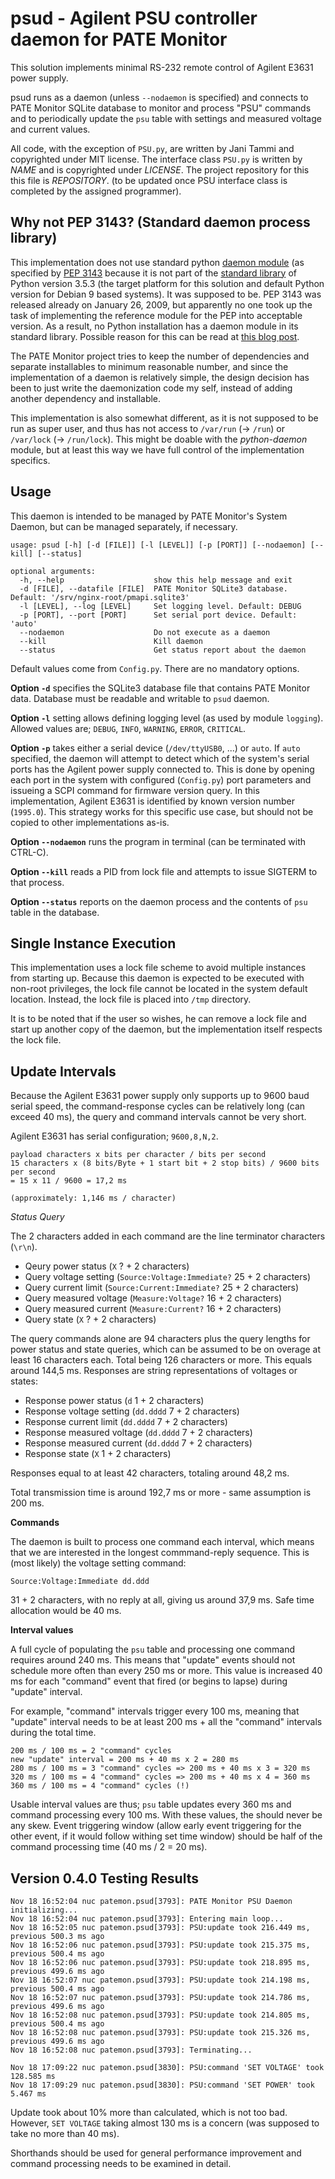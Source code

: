 # psud - Agilent PSU controller daemon for PATE Monitor

This solution implements minimal RS-232 remote control of Agilent E3631 power supply.

psud runs as a daemon (unless `--nodaemon` is specified) and connects to PATE Monitor SQLite database to monitor and process "PSU" commands and to periodically update the `psu` table with settings and measured voltage and current values.

All code, with the exception of `PSU.py`, are written by Jani Tammi and copyrighted under MIT license. The interface class `PSU.py` is written by *NAME* and is copyrighted under *LICENSE*. The project repository for this this file is *REPOSITORY*. (to be updated once PSU interface class is completed by the assigned programmer).

## Why not PEP 3143? (Standard daemon process library)

This implementation does not use standard python [daemon module](https://pypi.org/project/python-daemon/) (as specified by [PEP 3143](https://www.python.org/dev/peps/pep-3143/) because it is not part of the [standard library](https://docs.python.org/3/library/) of Python version 3.5.3 (the target platform for this solution and default Python version for Debian 9 based systems). It was supposed to be. PEP 3143 was released already on January 26, 2009, but apparently no one took up the task of implementing the reference module for the PEP into acceptable version. As a result, no Python installation has a daemon module in its standard library. Possible reason for this can be read at [this blog post](https://dpbl.wordpress.com/2017/02/12/a-tutorial-on-python-daemon/).

The PATE Monitor project tries to keep the number of dependencies and separate installables to minimum reasonable number, and since the implementation of a daemon is relatively simple, the design decision has been to just write the daemonization code my self, instead of adding another dependency and installable.

This implementation is also somewhat different, as it is not supposed to be run as super user, and thus has not access to `/var/run` (-> `/run`) or `/var/lock` (-> `/run/lock`). This might be doable with the *python-daemon* module, but at least this way we have full control of the implementation specifics.

## Usage

This daemon is intended to be managed by PATE Monitor's System Daemon, but can be managed separately, if necessary.

    usage: psud [-h] [-d [FILE]] [-l [LEVEL]] [-p [PORT]] [--nodaemon] [--kill] [--status]

    optional arguments:
      -h, --help                    show this help message and exit
      -d [FILE], --datafile [FILE]  PATE Monitor SQLite3 database. Default: '/srv/nginx-root/pmapi.sqlite3'
      -l [LEVEL], --log [LEVEL]     Set logging level. Default: DEBUG
      -p [PORT], --port [PORT]      Set serial port device. Default: 'auto'
      --nodaemon                    Do not execute as a daemon
      --kill                        Kill daemon
      --status                      Get status report about the daemon

Default values come from `Config.py`. There are no mandatory options.

**Option `-d`** specifies the SQLite3 database file that contains PATE Monitor data. Database must be readable and writable to `psud` daemon.

**Option `-l`** setting allows defining logging level (as used by module `logging`). Allowed values are; `DEBUG`, `INFO`, `WARNING`, `ERROR`, `CRITICAL`.

**Option `-p`** takes either a serial device (`/dev/ttyUSB0`, ...) or `auto`. If `auto` specified, the daemon will attempt to detect which of the system's serial ports has the Agilent power supply connected to. This is done by opening each port in the system with configured (`Config.py`) port parameters and issueing a SCPI command for firmware version query. In this implementation, Agilent E3631 is identified by known version number (`1995.0`). This strategy works for this specific use case, but should not be copied to other implementations as-is.

**Option `--nodaemon`** runs the program in terminal (can be terminated with CTRL-C).

**Option `--kill`** reads a PID from lock file and attempts to issue SIGTERM to that process.

**Option `--status`** reports on the daemon process and the contents of `psu` table in the database.

## Single Instance Execution

This implementation uses a lock file scheme to avoid multiple instances from starting up. Because this daemon is expected to be executed with non-root privileges, the lock file cannot be located in the system default location. Instead, the lock file is placed into `/tmp` directory.

It is to be noted that if the user so wishes, he can remove a lock file and start up another copy of the daemon, but the implementation itself respects the lock file.

## Update Intervals

Because the Agilent E3631 power supply only supports up to 9600 baud serial speed, the command-response cycles can be relatively long (can exceed 40 ms), the query and command intervals cannot be very short.

Agilent E3631 has serial configuration; `9600,8,N,2`.

    payload characters x bits per character / bits per second
    15 characters x (8 bits/Byte + 1 start bit + 2 stop bits) / 9600 bits per second
    = 15 x 11 / 9600 = 17,2 ms

    (approximately: 1,146 ms / character)

*Status Query*

The 2 characters added in each command are the line terminator characters (`\r\n`).

 - Qeury power status (`X` ? + 2 characters)
 - Query voltage setting (`Source:Voltage:Immediate?` 25 + 2 characters)
 - Query current limit (`Source:Current:Immediate?` 25 + 2 characters)
 - Query measured voltage (`Measure:Voltage?` 16 + 2 characters)
 - Query measured current (`Measure:Current?` 16 + 2 characters)
 - Query state (`X` ? + 2 characters)

The query commands alone are 94 characters plus the query lengths for power status and state queries, which can be assumed to be on overage at least 16 characters each. Total being 126 characters or more. This equals around 144,5 ms. Responses are string representations of voltages or states:

 - Response power status (`d` 1 + 2 characters)
 - Response voltage setting (`dd.dddd` 7 + 2 characters)
 - Response current limit (`dd.dddd` 7 + 2 characters)
 - Response measured voltage (`dd.dddd` 7 + 2 characters)
 - Response measured current (`dd.dddd` 7 + 2 characters)
 - Response state (`X` 1 + 2 characters)

Responses equal to at least 42 characters, totaling around 48,2 ms.

Total transmission time is around 192,7 ms or more - same assumption is 200 ms.

**Commands**

The daemon is built to process one command each interval, which means that we are interested in the longest commmand-reply sequence. This is (most likely) the voltage setting command:

    Source:Voltage:Immediate dd.ddd

31 + 2 characters, with no reply at all, giving us around 37,9 ms. Safe time allocation would be 40 ms.

**Interval values**

A full cycle of populating the `psu` table and processing one command requires around 240 ms. This means that "update" events should not schedule more often than every 250 ms or more. This value is increased 40 ms for each "command" event that fired (or begins to lapse) during "update" interval.

For example, "command" intervals trigger every 100 ms, meaning that "update" interval needs to be at least 200 ms + all the "command" intervals during the total time.

    200 ms / 100 ms = 2 "command" cycles
    new "update" interval = 200 ms + 40 ms x 2 = 280 ms
    280 ms / 100 ms = 3 "command" cycles => 200 ms + 40 ms x 3 = 320 ms
    320 ms / 100 ms = 4 "command" cycles => 200 ms + 40 ms x 4 = 360 ms
    360 ms / 100 ms = 4 "command" cycles (!)

Usable interval values are thus; `psu` table updates every 360 ms and command processing every 100 ms. With these values, the should never be any skew. Event triggering window (allow early event triggering for the other event, if it would follow withing set time window) should be half of the command processing time (40 ms / 2 = 20 ms).

## Version 0.4.0 Testing Results

    Nov 18 16:52:04 nuc patemon.psud[3793]: PATE Monitor PSU Daemon initializing...
    Nov 18 16:52:04 nuc patemon.psud[3793]: Entering main loop...
    Nov 18 16:52:05 nuc patemon.psud[3793]: PSU:update took 216.449 ms, previous 500.3 ms ago
    Nov 18 16:52:06 nuc patemon.psud[3793]: PSU:update took 215.375 ms, previous 500.4 ms ago
    Nov 18 16:52:06 nuc patemon.psud[3793]: PSU:update took 218.895 ms, previous 499.6 ms ago
    Nov 18 16:52:07 nuc patemon.psud[3793]: PSU:update took 214.198 ms, previous 500.4 ms ago
    Nov 18 16:52:07 nuc patemon.psud[3793]: PSU:update took 214.786 ms, previous 499.6 ms ago
    Nov 18 16:52:08 nuc patemon.psud[3793]: PSU:update took 214.805 ms, previous 500.4 ms ago
    Nov 18 16:52:08 nuc patemon.psud[3793]: PSU:update took 215.326 ms, previous 499.6 ms ago
    Nov 18 16:52:08 nuc patemon.psud[3793]: Terminating...

    Nov 18 17:09:22 nuc patemon.psud[3830]: PSU:command 'SET VOLTAGE' took 128.585 ms
    Nov 18 17:09:29 nuc patemon.psud[3830]: PSU:command 'SET POWER' took 5.467 ms

Update took about 10% more than calculated, which is not too bad. However, `SET VOLTAGE` taking almost 130 ms is a concern (was supposed to take no more than 40 ms).

Shorthands should be used for general performance improvement and command processing needs to be examined in detail.

